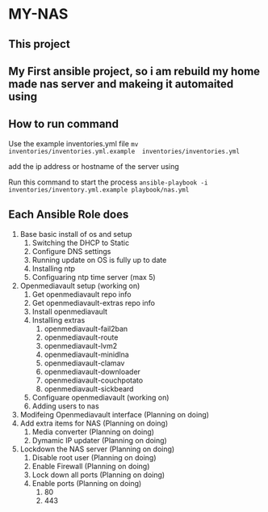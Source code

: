 # MY-NAS

## This project

My First ansible project, so i am rebuild my home made nas server and makeing it automaited 
using 
------------
## How to run command
Use the example inventories.yml file
`mv inventories/inventories.yml.example  inventories/inventories.yml`

add the ip address or hostname of the server using

Run this command to start the process `ansible-playbook -i inventories/inventory.yml.example playbook/nas.yml`


## Each Ansible Role does
1. Base basic install of os and setup
     1. Switching the DHCP to Static
     2. Configure DNS settings
     3. Running update on OS is fully up to date
     4. Installing ntp
     5. Configuaring ntp time server (max 5)
2. Openmediavault setup (working on)
     1. Get openmediavault repo info 
     2. Get openmediavault-extras repo info
     3. Install openmediavault
     4. Installing extras
         1. openmediavault-fail2ban
         2. openmediavault-route
         3. openmediavault-lvm2
         4. openmediavault-minidlna
         5. openmediavault-clamav
         6. openmediavault-downloader
         7. openmediavault-couchpotato
         8. openmediavault-sickbeard
     5. Configuare openmediavault (working on)
     6. Adding users to nas
3. Modifeing Openmediavault interface (Planning on doing)
4. Add extra items for NAS (Planning on doing)
     1. Media converter (Planning on doing)
     2. Dymamic IP updater (Planning on doing)
 5. Lockdown the NAS server (Planning on doing)
     1. Disable root user (Planning on doing)
     2. Enable Firewall (Planning on doing)
     3. Lock down all ports (Planning on doing)
     4. Enable ports (Planning on doing)
        1. 80
        2. 443
        
 
 
